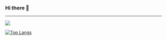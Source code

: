 ### Hi there 👋
<hr>
<img src="https://github-readme-stats.vercel.app/api?username=kyungparkmin&hide=stars&show_icons=true"/></a>

<!--[![Top Langs](https://github-readme-stats.vercel.app/api/top-langs/?username=kyungparkmin&count_private=true)](https://github.com/kyungparkmin/github-readme-stats)-->

[![Top Langs](https://github-readme-stats.vercel.app/api/top-langs/?username=kyungparkmin&count_private=false)](https://github.com/anuraghazra/github-readme-stats)


<!--
**kyungparkmin/kyungparkmin** is a ✨ _special_ ✨ repository because its `README.md` (this file) appears on your GitHub profile.

Here are some ideas to get you started:

- 🔭 I’m currently working on ...
- 🌱 I’m currently learning ...
- 👯 I’m looking to collaborate on ...
- 🤔 I’m looking for help with ...
- 💬 Ask me about ...
- 📫 How to reach me: ...
- 😄 Pronouns: ...
- ⚡ Fun fact: ...
-->
